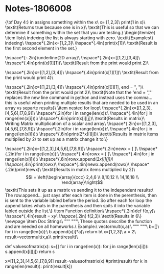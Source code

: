 # Notes-1806008
{\bf Day 4:}
in assigns something within the x\\
x= [1,2,3]\\
print(1 in x)\\
\textit{Returns true because one is in x}\\
\textit{This is useful so that we can determine if something within the set that you are testing.}
\begin{itemize}
\item lists\\
indexing the list is always starting with zero.
\textit{Examples\\}
indexing\\
\hspace*{.2in}x=[1,2,3]\\
\hspace*{.4in}print(x[1])\\
\textit{Result is the first second element in the set.}

\hspace*{-.2in}\underline{2D array}\\
\hspace*{.2in}x=[[1,2],[3,4]]\\
\hspace*{.4in}print(x[0][1])\\
\textit{Result from the print would print 2}\\

\hspace*{.2in}x=[[1,2],[3,4]]\\
\hspace*{.4in}print(x[1][1])\\
\textit{Result from the print would print 4}\\

\hspace*{.2in}x=[[1,2],[3,4]]\\
\hspace*{.4in}print(x[0][1], end = ", ")\\
\textit{Result from the print would print 2}\\
\textit{Note that the 'end = ","' replaces the new line command in python and instead uses the comma... this is useful when printing multiple results that are needed to be used in an array vs separte results}\\
\item nested for loop\\
\hspace*{.2in}x=[[1,2,3],[4,5,6],[7,8,9]]\\
\hspace*{.2in}for i in range(len(x)):\\
\hspace*{.4in}for j in range(len(x[i])):\\
\hspace*{.6in}print(x[i][j])\\
\textit{Results in matrix}\\
Writing Matrix multiplication of a scalar and array\\
\hspace*{.2in}x=[[1,2,3],[4,5,6],[7,8,9]]\\
\hspace*{.2in}for i in range(len(x)):\\
\hspace*{.4in}for j in range(len(x[i])):\\
\hspace*{.6in}print(2*x[i][j])\\
\textit{Results in matrix items multiplied by 2\\ to set up as a matrix change it to:\\}

\hspace*{.2in}x=[[1,2,3],[4,5,6],[7,8,9]]\\
\hspace*{.2in}newx = [ ]\\
\hspace*{.2in}for i in range(len(x)):\\
\hspace*{.4in}rowx = [ ]\\
\hspace*{.4in}for j in range(len(x[i])):\\
\hspace*{.6in}rowx.append(2*x[i][j])\\
\hspace*{.4in}print(rowx)\\
\hspace*{.4in}newx.append(rowx)\\
\hspace*{.2in}print(newx)\\
\textit{Results in matrix items multiplied by 2}\\ 
$$i = \left(\begin{array}{ccc}
2,4,6 \\
8,10,12 \\
14,16,18
\\
\end{array}\right)$$
\textit{This sets it up as a matrix vs sending it to the independent results:\\ The row.append$\dots$ just says after each item is done in the perenthesis, then is sent to the variable labled before the period. So after each for loop the append takes whats in the parenthesis and then spits it into the variable labled outside the list.\\}
\item Function definition\\
\hspace*{.2in}def f(x,y)\\
\hspace*{.4in}result = x*y\\
\hspace*{.2in} f(2,3)\\
\textit{Results in $6$\\}
\newpage
\item Doc Strings\\
""" """\\
These quotes describe the function and are needed on all homeworks.\\
Example:\\
vectormult(x,a):\\
""" """\\
b=[]\\
for i in range(len(x)):\\
b.append(x[i]*a)\\
return b\\
x=[1,2,3]\\
a = 2\\
result=vectormult(x,a)\\
print(result)\\

def valuesofmatrix(x):
  s=[]
  for i in range(len(x)):
    for j in range(len(x[i])):
      s.append(x[i][j])
  return s

x=[[1,2,3],[4,5,6],[7,8,9]]
result=valuesofmatrix(x) 
#print(result)
for k in range(len(result)):
  print(result[k])
